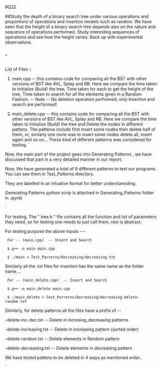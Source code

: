 #Q22

##Study the depth of a binary search tree under various operations and proportions of operations and insertion models such as random. We have seen that the height of a binary search tree depends also on the nature and sequence of operations performed. Study interesting sequences of operations and see how the height varies. Back up with experimental observations.

`
-------------------------------------------------------------------------------------------------------------------------------------


List of Files ::

1. main.cpp -- this contains code for comparing all the BST with other versions of BST like AVL, Splay and RB. Here we compare the 				   time taken to Initialize (Build) the tree, Time taken for each to get the height of the tree, Time taken to search 				   for all the elements given in a Random Fashion. 
			   -- Note -- No deletion operation perfromed, only Insertion and search are performed!		

2. main_delete.cpp -- this contains code for comparing all the BST with other versions of BST like AVL, Splay and RB. Here we 							  compare the time taken to Initialize (Build) the tree and Delete the nodes in different pattens. The patterns 					  include first insert some nodes then delete half of them, or, simlarly one more was to insert some nodes 							  delete all, insert again and so on... These kind of different patterns was considered for testing.
`

Now, the main part of the project goes into Generating Patterns , we have discussed that part in a very detailed manner in our report.

Now, We have generated a total of 9 different patterns to test our programs. You can see them in Test_Patterns directory.

They are labelled in an intuative format for better understannding.

Generating Patterns python scrip is attached in Generating_Patterns folder in .ipynb

`


For testing, The " tree.h " file contains all the function and list of parameters they need, so for testing one needs to just call them, rest is abstract. 

For testing purpose the above inputs --- 
	 
	 For -- (main.cpp)  -- Insert and Search

	 $ g++ -o main main.cpp

	 $ ./main < Test_Parrerns/Decreasing/decreasing.txt

Similarly all the .txt files for insertion has the same name as the folder name....

 
	 For -- (main_delete.cpp)  -- Insert and Search

	 $ g++ -o main_delete main.cpp

	 $ ./main_delete < Test_Parrerns/Decreasing/decreasing-delete-random.txt


Similarly, for delete patterns all the files have a prefix of -- 

   -delete-inc-dec.txt       -- Delete in incresing_decreasing patterns

   -delete-increasing.txt    -- Delete in increasing pattern (sorted order)

   -delete-random.txt        -- Delete elements in Random pattern

   -delete-decreasing.txt    -- Delete elements in decreasing pattern

We have tested pattens to be deleted in 4 ways as mentioned order..

`

